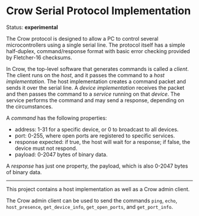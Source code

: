 # Crow Serial Protocol Implementation

Status: **experimental**

The Crow protocol is designed to allow a PC to control several microcontrollers using a single
serial line. The protocol itself has a simple half-duplex, command/response format with basic
error checking provided by Fletcher-16 checksums.

In Crow, the top-level software that generates commands is called a *client*. The client runs on the *host*, and
it passes the command to a *host implementation*. The host implementation creates a command packet
and sends it over the serial line. A *device implementation* receives the packet and then passes the command
to a *service* running on that *device*. The service performs the command and may send a response,
depending on the circumstances.

A *command* has the following properties:
- address: 1-31 for a specific device, or 0 to broadcast to all devices.
- port: 0-255, where open ports are registered to specific services.
- response expected: if true, the host will wait for a response; if false, the device must not respond.
- payload: 0-2047 bytes of binary data.

A *response* has just one property, the payload, which is also 0-2047 bytes of binary data.

----

This project contains a host implementation as well as a Crow admin client.

The Crow admin client can be used to send the commands `ping`, `echo`, `host_presence`,
`get_device_info`, `get_open_ports`, and `get_port_info`.

